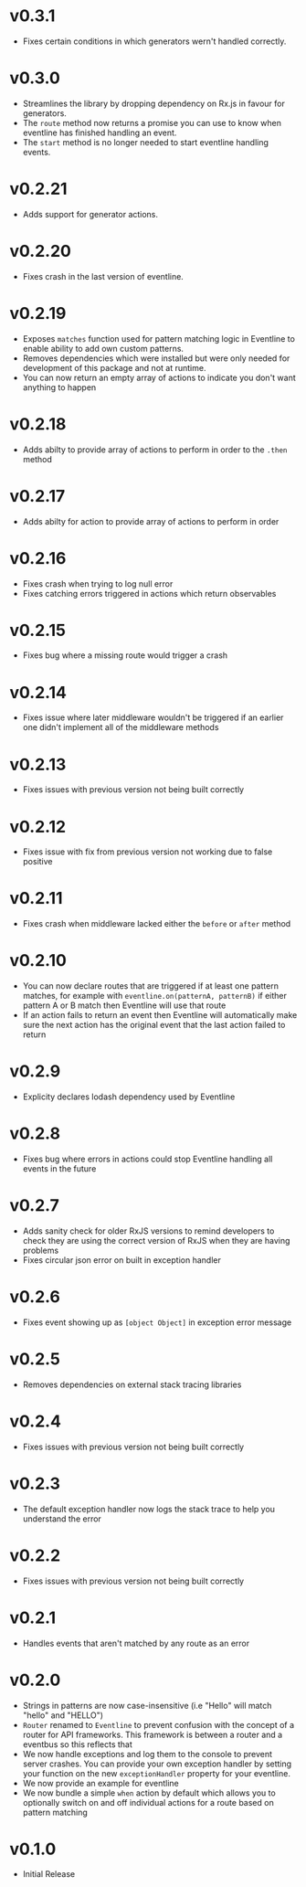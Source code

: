 # v0.3.1

- Fixes certain conditions in which generators wern't handled correctly.

# v0.3.0

- Streamlines the library by dropping dependency on Rx.js in favour for generators.
- The `route` method now returns a promise you can use to know when eventline has finished handling an event.
- The `start` method is no longer needed to start eventline handling events.

# v0.2.21

- Adds support for generator actions.

# v0.2.20

- Fixes crash in the last version of eventline.

# v0.2.19

- Exposes `matches` function used for pattern matching logic in Eventline to enable ability to add own custom patterns.
- Removes dependencies which were installed but were only needed for development of this package and not at runtime.
- You can now return an empty array of actions to indicate you don't want anything to happen

# v0.2.18

- Adds abilty to provide array of actions to perform in order to the `.then` method

# v0.2.17

- Adds abilty for action to provide array of actions to perform in order

# v0.2.16

- Fixes crash when trying to log null error
- Fixes catching errors triggered in actions which return observables

# v0.2.15

- Fixes bug where a missing route would trigger a crash

# v0.2.14

- Fixes issue where later middleware wouldn't be triggered if an earlier one didn't
  implement all of the middleware methods

# v0.2.13

- Fixes issues with previous version not being built correctly

# v0.2.12

- Fixes issue with fix from previous version not working due to false positive

# v0.2.11

- Fixes crash when middleware lacked either the `before` or `after` method

# v0.2.10

- You can now declare routes that are triggered if at least one pattern matches,
  for example with `eventline.on(patternA, patternB)` if either pattern A or B match then Eventline will use that route
- If an action fails to return an event then Eventline will automatically make
  sure the next action has the original event that the last action failed to return

# v0.2.9

- Explicity declares lodash dependency used by Eventline

# v0.2.8

- Fixes bug where errors in actions could stop Eventline handling all events in the future

# v0.2.7

- Adds sanity check for older RxJS versions to remind developers to check they are using
  the correct version of RxJS when they are having problems
- Fixes circular json error on built in exception handler

# v0.2.6

- Fixes event showing up as `[object Object]` in exception error message

# v0.2.5

- Removes dependencies on external stack tracing libraries

# v0.2.4

- Fixes issues with previous version not being built correctly

# v0.2.3

- The default exception handler now logs the stack trace to help you understand the
  error

# v0.2.2

- Fixes issues with previous version not being built correctly

# v0.2.1

- Handles events that aren't matched by any route as an error

# v0.2.0

- Strings in patterns are now case-insensitive (i.e "Hello" will match "hello" and "HELLO")
- `Router` renamed to `Eventline` to prevent confusion with the concept of a router for API frameworks. This framework is between a router and a eventbus so this reflects that
- We now handle exceptions and log them to the console to prevent server crashes. You can provide your own exception handler by setting your function on the new `exceptionHandler` property for your eventline.
- We now provide an example for eventline
- We now bundle a simple `when` action by default which allows you to optionally switch on and off individual actions for a route based on pattern matching

# v0.1.0

- Initial Release
